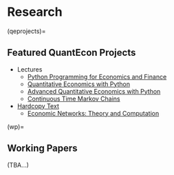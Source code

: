 # Research 

(qeprojects)=
## Featured QuantEcon Projects

- Lectures
  -  [Python Programming for Economics and Finance](https://python-programming.quantecon.org/)
  -  [Quantitative Economics with Python](https://python.quantecon.org/)
  -  [Advanced Quantitative Economics with Python](https://python-advanced.quantecon.org/)
  -  [Continuous Time Markov Chains](https://quantecon.github.io/continuous_time_mcs/)
- [Hardcopy Text](https://quantecon.org/quantecon-textbook/)
  - [Economic Networks: Theory and Computation](https://networks.quantecon.org/)

(wp)=
## Working Papers

(TBA...)
